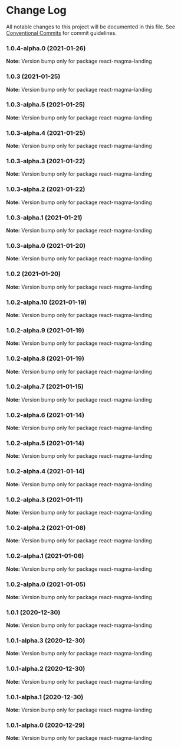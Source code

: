 # Change Log

All notable changes to this project will be documented in this file.
See [Conventional Commits](https://conventionalcommits.org) for commit guidelines.

### 1.0.4-alpha.0 (2021-01-26)

**Note:** Version bump only for package react-magma-landing





### 1.0.3 (2021-01-25)

**Note:** Version bump only for package react-magma-landing





### 1.0.3-alpha.5 (2021-01-25)

**Note:** Version bump only for package react-magma-landing





### 1.0.3-alpha.4 (2021-01-25)

**Note:** Version bump only for package react-magma-landing





### 1.0.3-alpha.3 (2021-01-22)

**Note:** Version bump only for package react-magma-landing





### 1.0.3-alpha.2 (2021-01-22)

**Note:** Version bump only for package react-magma-landing





### 1.0.3-alpha.1 (2021-01-21)

**Note:** Version bump only for package react-magma-landing





### 1.0.3-alpha.0 (2021-01-20)

**Note:** Version bump only for package react-magma-landing





### 1.0.2 (2021-01-20)

**Note:** Version bump only for package react-magma-landing





### 1.0.2-alpha.10 (2021-01-19)

**Note:** Version bump only for package react-magma-landing





### 1.0.2-alpha.9 (2021-01-19)

**Note:** Version bump only for package react-magma-landing





### 1.0.2-alpha.8 (2021-01-19)

**Note:** Version bump only for package react-magma-landing





### 1.0.2-alpha.7 (2021-01-15)

**Note:** Version bump only for package react-magma-landing





### 1.0.2-alpha.6 (2021-01-14)

**Note:** Version bump only for package react-magma-landing





### 1.0.2-alpha.5 (2021-01-14)

**Note:** Version bump only for package react-magma-landing





### 1.0.2-alpha.4 (2021-01-14)

**Note:** Version bump only for package react-magma-landing





### 1.0.2-alpha.3 (2021-01-11)

**Note:** Version bump only for package react-magma-landing





### 1.0.2-alpha.2 (2021-01-08)

**Note:** Version bump only for package react-magma-landing





### 1.0.2-alpha.1 (2021-01-06)

**Note:** Version bump only for package react-magma-landing





### 1.0.2-alpha.0 (2021-01-05)

**Note:** Version bump only for package react-magma-landing





### 1.0.1 (2020-12-30)

**Note:** Version bump only for package react-magma-landing





### 1.0.1-alpha.3 (2020-12-30)

**Note:** Version bump only for package react-magma-landing





### 1.0.1-alpha.2 (2020-12-30)

**Note:** Version bump only for package react-magma-landing





### 1.0.1-alpha.1 (2020-12-30)

**Note:** Version bump only for package react-magma-landing





### 1.0.1-alpha.0 (2020-12-29)

**Note:** Version bump only for package react-magma-landing
